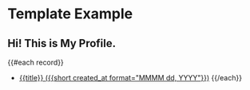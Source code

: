 # Template Example

## Hi! This is My Profile.

{{#each record}}
  - [{{title}} ({{short created_at format="MMMM dd, YYYY"}})](https://yuque.com/{{namespace}}/{{slug}})
{{/each}}
